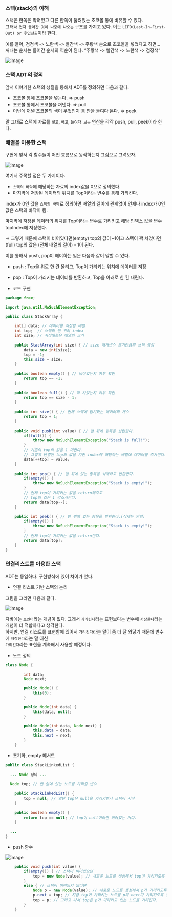 ### 스택(stack)의 이해
스택은 한쪽은 막혀있고 다른 한쪽이 뚫려있는 초코볼 통에 비유할 수 있다.  
그래서 `먼저 들어간 것이 나중에 나오는` 구조를 가지고 있다. 이는 `LIFO(Last-In-First-Out) or 후입선출`이라 한다.

예를 들어, 검정색 -> 노란색 -> 빨간색 -> 주황색 순으로 초코볼을 넣었다고 하면...   
꺼내는 순서는 들어간 순서의 역순이 된다. “주황색 -> 빨간색 -> 노란색 -> 검정색” 

![image](https://user-images.githubusercontent.com/64796257/150016911-2ffa3705-b12b-4058-ba29-c2689dc6f2e0.png)

### 스택 ADT의 정의
앞서 이야기한 스택의 성질을 통해서 ADT를 정의하면 다음과 같다.
- 초코볼 통에 초코볼을 넣는다. ⇒ push
- 초코볼 통에서 초코볼을 꺼낸다. ⇒ pull
- 이번에 꺼낼 초코볼의 색이 무엇인지 통 안을 들여다 본다. ⇒ peek

말 그대로 스택에 자료를 `넣고`, `빼고`, `들여다 보는` 연산을 각각 push, pull, peek이라 한다.

### 배열을 이용한 스택 

구현에 앞서 각 함수들이 어떤 흐름으로 동작하는지 그림으로 그려보자.

![image](https://user-images.githubusercontent.com/64796257/150040322-8f1751f8-ab6b-4bd4-86bc-a77df4b95910.png)

여기서 주목할 점은 두 가지이다.
- `스택의 바닥`에 해당하는 자료의 index값을 0으로 정의했다.
- 마지막에 저장된 데이터의 위치를 Top이라는 변수를 통해 가리킨다.

index가 0인 값을 `스택의 바닥`로 정의하면 배열의 길이에 관계없이 언제나 index가 0인 값은 스택의 바닥이 됨.

마지막에 저장된 데이터의 위치를 Top이라는 변수로 가리키고 해당 인덱스 값을 변수 topIndex에 저장했다.

⇒ 그렇기 때문에 스택이 비어있다면(empty) top의 값이 –1이고 스택이 꽉 차있다면(full) top의 값은 (전체 배열의 길이) - 1이 된다.

이를 통해서 push, pop이 해야하는 일은 다음과 같이 말할 수 있다.
- push : Top을 위로 한 칸 올리고, Top이 가리키는 위치에 데이터를 저장
- pop : Top이 가리키는 데이터를 반환하고, Top을 아래로 한 칸 내린다.

- 코드 구현

``` java
package free;

import java.util.NoSuchElementException;

public class StackArray {
	
	int[] data; // 데이터를 저장할 배열
	int top;  // 스택의 맨 위의 index
	int size; // 지정해놓은 배열의 크기
	
	public StackArray(int size) { // size 매개변수 크기만큼의 스택 생성
		data = new int[size];
		top = -1;
		this.size = size;
	}
	
	public boolean empty() { // 비어있는지 여부 확인
		return top == -1;
	}
	
	public boolean full() { // 꽉 차있는지 여부 확인
		return top == size - 1; 
	}
	
	public int size() { // 현재 스택에 담겨있는 데이터의 개수
		return top + 1;
	}
	
	public void push(int value) { // 맨 위에 항목을 삽입한다.
		if(full()) {
			throw new NoSuchElementException("Stack is full!");
		}
		// 기존의 top의 값을 1 더한다.
		// 그렇게 변경된 top의 값을 가진 index에 해당하는 배열에 데이터를 추가한다. 
		data[++top] = value;
	}
	
	public int pop() { // 맨 위에 있는 항목을 삭제하고 반환한다.
		if(empty()) {
			throw new NoSuchElementException("Stack is empty!");
		}
		// 현재 top이 가리키는 값을 return해주고
		// top의 값은 1 감소시킨다.
		return data[top--];
	}
	
	public int peek() { // 맨 위에 있는 항목을 반환한다.(삭제는 안함)
		if(empty()) {
			throw new NoSuchElementException("Stack is empty!");
		}
		// 현재 top이 가리키는 값을 return한다.
		return data[top];
	}
}
```

### 연결리스트를 이용한 스택 

ADT는 동일하다. 구현방식에 있어 차이가 있다.

- 연결 리스트 기반 스택의 논리

그림을 그리면 다음과 같다.

![image](https://user-images.githubusercontent.com/64796257/150045080-db43aaf5-644d-4e1a-8005-bc4825e2337c.png)

자바에는 `포인터`라는 개념이 없다. 그래서 `가리킨다`라는 표현보다는 변수에 `저장한다`라는 개념이 더 적합하다고 생각한다.  
하지만, 연결 리스트를 표현함에 있어서 `가리킨다`라는 말이 좀 더 잘 와닿기 때문에 변수에 `저장한다`라는 말 대신  
`가리킨다`라는 표현을 계속해서 사용할 예정이다.

- 노드 정의 

``` java
class Node {

        int data;
        Node next;

        public Node() {
            this(0);
        }

        public Node(int data) {
            this(data, null);
        }

        public Node(int data, Node next) {
            this.data = data;
            this.next = next;
        }
    }
```

- 초기화, empty 메서드 

``` java
public class StackLinkedList { 
  
  ... Node 정의 ... 
  
  Node top; // 맨 앞에 있는 노드를 가리킬 변수
	
	public StackLinkedList() {
		top = null; // 일단 top은 null을 가리키면서 스택이 시작
	}
	
	public boolean empty() {
		return top == null; // top이 null이라면 비어있는 거다.
	}
  
  ... 
}
```

- push 함수 

![image](https://user-images.githubusercontent.com/64796257/150044153-7f665246-1e6c-4982-a9d7-8dbcfab1ecff.png)

``` java
	public void push(int value) {
		if(empty()) { // 스택이 비어있으면
			top = new Node(value); // 새로운 노드를 생성해서 top이 가리키도록 한다.
		}
		else { // 스택이 비어있지 않다면
			Node p = new Node(value); // 새로운 노드를 생성해서 p가 가리키도록 함
			p.next = top; // 지금 top이 가리키는 노드를 p의 next가 가리키도록 한다.
			top = p; // 그러고 나서 top은 p가 가라키고 있는 노드를 가리킨다.
		}
	}
```



























